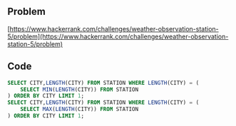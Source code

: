 ## Problem

[https://www.hackerrank.com/challenges/weather-observation-station-5/problem](https://www.hackerrank.com/challenges/weather-observation-station-5/problem)

## Code

```sql
SELECT CITY,LENGTH(CITY) FROM STATION WHERE LENGTH(CITY) = (
    SELECT MIN(LENGTH(CITY)) FROM STATION
) ORDER BY CITY LIMIT 1;
SELECT CITY,LENGTH(CITY) FROM STATION WHERE LENGTH(CITY) = (
    SELECT MAX(LENGTH(CITY)) FROM STATION
) ORDER BY CITY LIMIT 1;
```